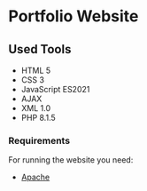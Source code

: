 # Portfolio Website

## Used Tools
- HTML 5
- CSS 3
- JavaScript ES2021
- AJAX
- XML 1.0
- PHP 8.1.5

### Requirements

For running the website you need:

- [Apache](https://httpd.apache.org)
